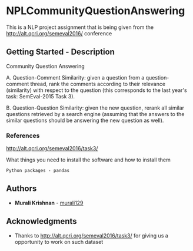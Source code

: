 #
# NPLCommunityQuestionAnswering

This is a NLP project assignment that is being given from the http://alt.qcri.org/semeval2016/ conference

## Getting Started - Description

Community Question Answering

A. Question-Comment Similarity: given a question from a question-comment thread, rank the comments according to their relevance (similarity) with respect to the question (this corresponds to the last year's task: SemEval-2015 Task 3).

B. Question-Question Similarity: given the ne​w question, rerank all similar questions retrieved by a search engine (assuming that the answers to the similar questions should be answering the new question as well).


### References

http://alt.qcri.org/semeval2016/task3/

What things you need to install the software and how to install them

```
Python packages - pandas

```

## Authors

* **Murali Krishnan** - [murali129](https://github.com/murali129)

## Acknowledgments

* Thanks to http://alt.qcri.org/semeval2016/task3/ for giving us a opportunity to work on such dataset
